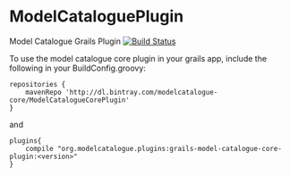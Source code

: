ModelCataloguePlugin
====================

Model Catalogue Grails Plugin [![Build Status](https://metadata.ci.cloudbees.com/job/ModelCatalogueCorePluginDevelop/badge/icon)](https://metadata.ci.cloudbees.com/job/ModelCatalogueCorePluginDevelop/)

To use the model catalogue core plugin in your grails app, include the following in your BuildConfig.groovy:

```
repositories {	 
    mavenRepo 'http://dl.bintray.com/modelcatalogue-core/ModelCatalogueCorePlugin'
}
```

and 

```
plugins{ 
    compile "org.modelcatalogue.plugins:grails-model-catalogue-core-plugin:<version>"
}
```
